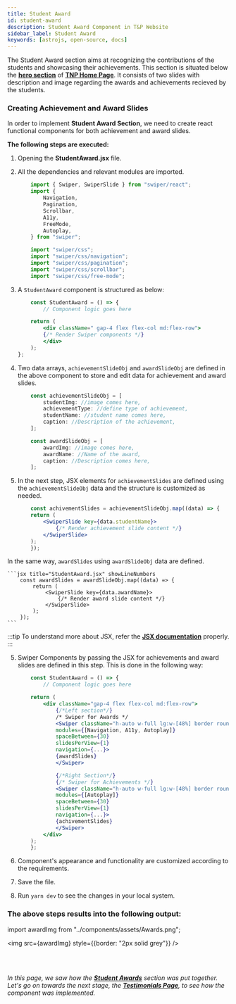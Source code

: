 ```yaml
---
title: Student Award
id: student-award
description: Student Award Component in T&P Website
sidebar_label: Student Award
keywords: [astrojs, open-source, docs]
---
```


The Student Award section aims at recognizing the contributions of the students and showcasing their achievements. This section is situated below the [**hero section**](hero) of [**TNP Home Page**](https://tnp.tcetmumbai.in/). It consists of two slides with description and image regarding the awards and achievements recieved by the students.  

### Creating Achievement and Award Slides

In order to implement **Student Award Section**, we need to create react functional components for both achievement and award slides. 

**The following steps are executed:**

1. Opening the **StudentAward.jsx** file.

2. All the dependencies and relevant modules are imported. 

    ```jsx title="StudentAward.jsx" showLineNumbers
        import { Swiper, SwiperSlide } from "swiper/react";
        import {
            Navigation,
            Pagination,
            Scrollbar,
            A11y,
            FreeMode,
            Autoplay,
        } from "swiper";

        import "swiper/css";
        import "swiper/css/navigation";
        import "swiper/css/pagination";
        import "swiper/css/scrollbar";
        import "swiper/css/free-mode";
    ```

2. A `StudentAward` component is structured as below: 

    ```jsx title="StudentAward.jsx" showLineNumbers
        const StudentAward = () => {
            // Component logic goes here

        return (
            <div className=" gap-4 flex flex-col md:flex-row">
            {/* Render Swiper components */}
            </div>
        );  
    };
    ```

3. Two data arrays, `achievementSlideObj` and `awardSlideObj` are defined in the above component to store and edit data for achievement and award slides. 
 
    ```jsx title="StudentAward.jsx" {2-5,9-11} showLineNubers
        const achievementSlideObj = [
            studentImg: //image comes here,
            achievementType: //define type of achievement,
            studentName: //student name comes here,
            caption: //Description of the achievement,
        ];

        const awardSlideObj = [
            awardImg: //image comes here,
            awardName: //Name of the award,
            caption: //Description comes here,
        ];
    ```
4. In the next step, JSX elements for `achievementSlides` are defined using the `achievementSlideObj` data and the structure is customized as needed. 

    ```jsx title="StudentAward.jsx" showLineNumbers
        const achivementSlides = achievementSlideObj.map((data) => {
        return (
            <SwiperSlide key={data.studentName}>
                {/* Render achievement slide content */}
            </SwiperSlide>
        );
        });
    ```

 In the same way, `awardSlides` using `awardSlideObj` data are defined.

    ```jsx title="StudentAward.jsx" showLineNumbers
        const awardSlides = awardSlideObj.map((data) => {
            return (
                <SwiperSlide key={data.awardName}>
                    {/* Render award slide content */}
                </SwiperSlide>
            );
        });
    ```
    
    
:::tip
   To understand more about JSX, refer the **[JSX documentation](https://legacy.reactjs.org/docs/introducing-jsx.html)** properly.
:::

5. Swiper Components by passing the JSX for achievements and award slides are defined in this step. This is done in the following way:

    ```jsx title="StudentAward.jsx" {8-14,18-24} showLineNumbers
        const StudentAward = () => {
            // Component logic goes here

        return (
            <div className="gap-4 flex flex-col md:flex-row">
                {/*Left section*/}
                /* Swiper for Awards */
                <Swiper className="h-auto w-full lg:w-[48%] border rounded-lg xl:rounded-xl" 
                modules={[Navigation, A11y, Autoplay]} 
                spaceBetween={30} 
                slidesPerView={1} 
                navigation={...}>
                {awardSlides}
                </Swiper>

                {/*Right Section*/}
                {/* Swiper for Achievements */}
                <Swiper className="h-auto w-full lg:w-[48%] border rounded-lg xl:rounded-xl"
                modules={[Autoplay]} 
                spaceBetween={30} 
                slidesPerView={1} 
                navigation={...}>
                {achivementSlides}
                </Swiper>
            </div>
        );
        };
    ```

6. Component's appearance and functionality are customized according to the requirements. 

7. Save the file. 

8. Run `yarn dev` to see the changes in your local system.

### The above steps results into the following output:

import awardImg from "../components/assets/Awards.png";

<img src={awardImg} style={{border: "2px solid grey"}} />

<br /><br />

_In this page, we saw how the [**Student Awards**](student-award) section was put together. Let's go on towards the next stage, the [**Testimonials Page**](testimonials), to see how the component was implemented._